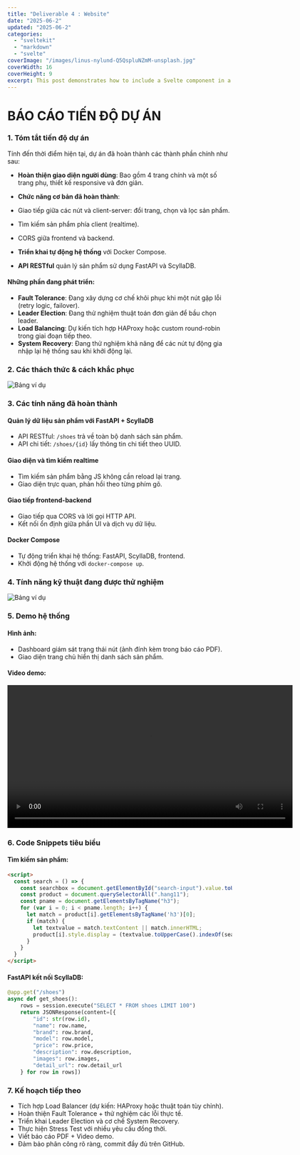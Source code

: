```yaml
---
title: "Deliverable 4 : Website"
date: "2025-06-2"
updated: "2025-06-2"
categories:
  - "sveltekit"
  - "markdown"
  - "svelte"
coverImage: "/images/linus-nylund-Q5QspluNZmM-unsplash.jpg"
coverWidth: 16
coverHeight: 9
excerpt: This post demonstrates how to include a Svelte component in a Markdown post.
---
```



#  **BÁO CÁO TIẾN ĐỘ DỰ ÁN**

### 1. Tóm tắt tiến độ dự án

Tính đến thời điểm hiện tại, dự án đã hoàn thành các thành phần chính như sau:

*  **Hoàn thiện giao diện người dùng**: Bao gồm 4 trang chính và một số trang phụ, thiết kế responsive và đơn giản.
*   **Chức năng cơ bản đã hoàn thành**:

  * Giao tiếp giữa các nút và client-server: đổi trang, chọn và lọc sản phẩm.
  * Tìm kiếm sản phẩm phía client (realtime).
  * CORS giữa frontend và backend.
*   **Triển khai tự động hệ thống** với Docker Compose.
*   **API RESTful** quản lý sản phẩm sử dụng FastAPI và ScyllaDB.

#### Những phần đang phát triển:

*   **Fault Tolerance**: Đang xây dựng cơ chế khôi phục khi một nút gặp lỗi (retry logic, failover).
*   **Leader Election**: Đang thử nghiệm thuật toán đơn giản để bầu chọn leader.
*   **Load Balancing**: Dự kiến tích hợp HAProxy hoặc custom round-robin trong giai đoạn tiếp theo.
*   **System Recovery**: Đang thử nghiệm khả năng để các nút tự động gia nhập lại hệ thống sau khi khởi động lại.


### 2. Các thách thức & cách khắc phục
![Bảng ví dụ](/images/bang16.png)

### 3. Các tính năng đã hoàn thành

####   Quản lý dữ liệu sản phẩm với FastAPI + ScyllaDB

* API RESTful: `/shoes` trả về toàn bộ danh sách sản phẩm.
* API chi tiết: `/shoes/{id}` lấy thông tin chi tiết theo UUID.

####   Giao diện và tìm kiếm realtime

* Tìm kiếm sản phẩm bằng JS không cần reload lại trang.
* Giao diện trực quan, phản hồi theo từng phím gõ.

####   Giao tiếp frontend-backend

* Giao tiếp qua CORS và lời gọi HTTP API.
* Kết nối ổn định giữa phần UI và dịch vụ dữ liệu.

####   Docker Compose

* Tự động triển khai hệ thống: FastAPI, ScyllaDB, frontend.
* Khởi động hệ thống với `docker-compose up`.


### 4. Tính năng kỹ thuật đang được thử nghiệm
![Bảng ví dụ](/images/bang17.png)


### 5. Demo hệ thống

####  Hình ảnh:

* Dashboard giám sát trạng thái nút (ảnh đính kèm trong báo cáo PDF).
* Giao diện trang chủ hiển thị danh sách sản phẩm.

####  Video demo:
<video width="640" controls>
  <source src="/video/Demo%202025.06.02%20-%2002.16.02.01.mp4" type="video/mp4">
  Trình duyệt không hỗ trợ video.
</video>

### 6. Code Snippets tiêu biểu

####  Tìm kiếm sản phẩm:

```html
<script>
  const search = () => {
    const searchbox = document.getElementById("search-input").value.toUpperCase();
    const product = document.querySelectorAll(".hang11");
    const pname = document.getElementsByTagName("h3");
    for (var i = 0; i < pname.length; i++) {
      let match = product[i].getElementsByTagName('h3')[0];
      if (match) {
        let textvalue = match.textContent || match.innerHTML;
        product[i].style.display = (textvalue.toUpperCase().indexOf(searchbox) > -1) ? "" : "none";
      }
    }
  }
</script>
```

####    FastAPI kết nối ScyllaDB:

```python
@app.get("/shoes")
async def get_shoes():
    rows = session.execute("SELECT * FROM shoes LIMIT 100")
    return JSONResponse(content=[{
        "id": str(row.id),
        "name": row.name,
        "brand": row.brand,
        "model": row.model,
        "price": row.price,
        "description": row.description,
        "images": row.images,
        "detail_url": row.detail_url
    } for row in rows])
```
 
### 7. Kế hoạch tiếp theo

*   Tích hợp Load Balancer (dự kiến: HAProxy hoặc thuật toán tùy chỉnh).
*   Hoàn thiện Fault Tolerance + thử nghiệm các lỗi thực tế.
*   Triển khai Leader Election và cơ chế System Recovery.
*   Thực hiện Stress Test với nhiều yêu cầu đồng thời.
*   Viết báo cáo PDF + Video demo.
*   Đảm bảo phân công rõ ràng, commit đầy đủ trên GitHub.
